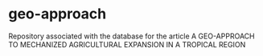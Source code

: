 # geo-approach
Repository associated with the database for the article A GEO-APPROACH TO MECHANIZED AGRICULTURAL EXPANSION IN A TROPICAL REGION
